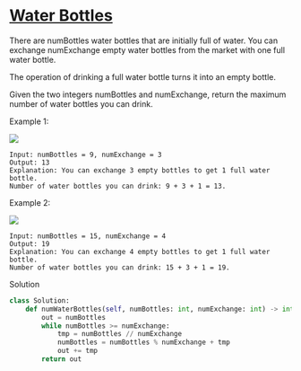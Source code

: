 # [Water Bottles](https://leetcode.com/problems/water-bottles/)

There are numBottles water bottles that are initially full of water. You can exchange numExchange empty water bottles 
from the market with one full water bottle.

The operation of drinking a full water bottle turns it into an empty bottle.

Given the two integers numBottles and numExchange, return the maximum number of water bottles you can drink.

Example 1:

![](https://assets.leetcode.com/uploads/2020/07/01/sample_1_1875.png)

```
Input: numBottles = 9, numExchange = 3
Output: 13
Explanation: You can exchange 3 empty bottles to get 1 full water bottle.
Number of water bottles you can drink: 9 + 3 + 1 = 13.
```
Example 2:

![](https://assets.leetcode.com/uploads/2020/07/01/sample_2_1875.png)

```
Input: numBottles = 15, numExchange = 4
Output: 19
Explanation: You can exchange 4 empty bottles to get 1 full water bottle. 
Number of water bottles you can drink: 15 + 3 + 1 = 19.
```
Solution
```python
class Solution:
    def numWaterBottles(self, numBottles: int, numExchange: int) -> int:
        out = numBottles
        while numBottles >= numExchange:
            tmp = numBottles // numExchange
            numBottles = numBottles % numExchange + tmp
            out += tmp
        return out
```
